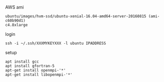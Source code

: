 AWS ami
```
ubuntu/images/hvm-ssd/ubuntu-xenial-16.04-amd64-server-20160815 (ami-c60b90d1)
c4.8xlarge
```

login
```
ssh -i ~/.ssh/XXXMYKEYXXX -l ubuntu IPADDRESS
```

setup
```
apt install gcc
apt install gfortran-5
apt-get install openmpi-'*'
apt-get install libopenmpi-'*'
```
